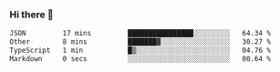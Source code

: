 ### Hi there 👋

<!--
**WShiBin/WShiBin** is a ✨ _special_ ✨ repository because its `README.md` (this file) appears on your GitHub profile.

Here are some ideas to get you started:

- 🔭 I’m currently working on ...
- 🌱 I’m currently learning ...
- 👯 I’m looking to collaborate on ...
- 🤔 I’m looking for help with ...
- 💬 Ask me about ...
- 📫 How to reach me: ...
- 😄 Pronouns: ...
- ⚡ Fun fact: ...
-->

<!--START_SECTION:waka-->

```txt
JSON         17 mins         ████████████████░░░░░░░░░   64.34 %
Other        8 mins          ███████▓░░░░░░░░░░░░░░░░░   30.27 %
TypeScript   1 min           █▒░░░░░░░░░░░░░░░░░░░░░░░   04.76 %
Markdown     0 secs          ░░░░░░░░░░░░░░░░░░░░░░░░░   00.64 %
```

<!--END_SECTION:waka-->
